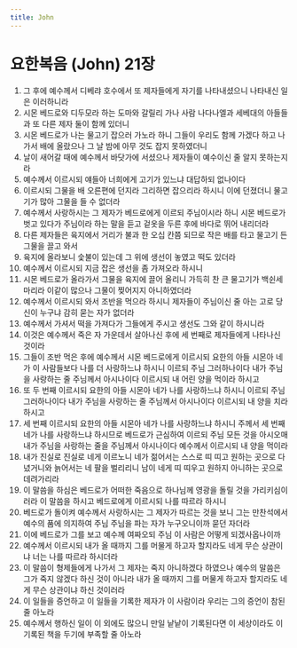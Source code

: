 ```yaml
---
title: John
---
```


# 요한복음 (John) 21장
1. 그 후에 예수께서 디베랴 호수에서 또 제자들에게 자기를 나타내셨으니 나타내신 일은 이러하니라
1. 시몬 베드로와 디두모라 하는 도마와 갈릴리 가나 사람 나다나엘과 세베대의 아들들과 또 다른 제자 둘이 함께 있더니
1. 시몬 베드로가 나는 물고기 잡으러 가노라 하니 그들이 우리도 함께 가겠다 하고 나가서 배에 올랐으나 그 날 밤에 아무 것도 잡지 못하였더니
1. 날이 새어갈 때에 예수께서 바닷가에 서셨으나 제자들이 예수이신 줄 알지 못하는지라
1. 예수께서 이르시되 얘들아 너희에게 고기가 있느냐 대답하되 없나이다
1. 이르시되 그물을 배 오른편에 던지라 그리하면 잡으리라 하시니 이에 던졌더니 물고기가 많아 그물을 들 수 없더라
1. 예수께서 사랑하시는 그 제자가 베드로에게 이르되 주님이시라 하니 시몬 베드로가 벗고 있다가 주님이라 하는 말을 듣고 겉옷을 두른 후에 바다로 뛰어 내리더라
1. 다른 제자들은 육지에서 거리가 불과 한 오십 칸쯤 되므로 작은 배를 타고 물고기 든 그물을 끌고 와서
1. 육지에 올라보니 숯불이 있는데 그 위에 생선이 놓였고 떡도 있더라
1. 예수께서 이르시되 지금 잡은 생선을 좀 가져오라 하시니
1. 시몬 베드로가 올라가서 그물을 육지에 끌어 올리니 가득히 찬 큰 물고기가 백쉰세 마리라 이같이 많으나 그물이 찢어지지 아니하였더라
1. 예수께서 이르시되 와서 조반을 먹으라 하시니 제자들이 주님이신 줄 아는 고로 당신이 누구냐 감히 묻는 자가 없더라
1. 예수께서 가셔서 떡을 가져다가 그들에게 주시고 생선도 그와 같이 하시니라
1. 이것은 예수께서 죽은 자 가운데서 살아나신 후에 세 번째로 제자들에게 나타나신 것이라
1. 그들이 조반 먹은 후에 예수께서 시몬 베드로에게 이르시되 요한의 아들 시몬아 네가 이 사람들보다 나를 더 사랑하느냐 하시니 이르되 주님 그러하나이다 내가 주님을 사랑하는 줄 주님께서 아시나이다 이르시되 내 어린 양을 먹이라 하시고
1. 또 두 번째 이르시되 요한의 아들 시몬아 네가 나를 사랑하느냐 하시니 이르되 주님 그러하나이다 내가 주님을 사랑하는 줄 주님께서 아시나이다 이르시되 내 양을 치라 하시고
1. 세 번째 이르시되 요한의 아들 시몬아 네가 나를 사랑하느냐 하시니 주께서 세 번째 네가 나를 사랑하느냐 하시므로 베드로가 근심하여 이르되 주님 모든 것을 아시오매 내가 주님을 사랑하는 줄을 주님께서 아시나이다 예수께서 이르시되 내 양을 먹이라
1. 내가 진실로 진실로 네게 이르노니 네가 젊어서는 스스로 띠 띠고 원하는 곳으로 다녔거니와 늙어서는 네 팔을 벌리리니 남이 네게 띠 띠우고 원하지 아니하는 곳으로 데려가리라
1. 이 말씀을 하심은 베드로가 어떠한 죽음으로 하나님께 영광을 돌릴 것을 가리키심이러라 이 말씀을 하시고 베드로에게 이르시되 나를 따르라 하시니
1. 베드로가 돌이켜 예수께서 사랑하시는 그 제자가 따르는 것을 보니 그는 만찬석에서 예수의 품에 의지하여 주님 주님을 파는 자가 누구오니이까 묻던 자더라
1. 이에 베드로가 그를 보고 예수께 여짜오되 주님 이 사람은 어떻게 되겠사옵나이까
1. 예수께서 이르시되 내가 올 때까지 그를 머물게 하고자 할지라도 네게 무슨 상관이냐 너는 나를 따르라 하시더라
1. 이 말씀이 형제들에게 나가서 그 제자는 죽지 아니하겠다 하였으나 예수의 말씀은 그가 죽지 않겠다 하신 것이 아니라 내가 올 때까지 그를 머물게 하고자 할지라도 네게 무슨 상관이냐 하신 것이러라
1. 이 일들을 증언하고 이 일들을 기록한 제자가 이 사람이라 우리는 그의 증언이 참된 줄 아노라
1. 예수께서 행하신 일이 이 외에도 많으니 만일 낱낱이 기록된다면 이 세상이라도 이 기록된 책을 두기에 부족할 줄 아노라